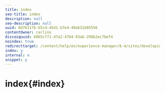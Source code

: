 ```yaml
---
title: index
seo-title: index
description: null
seo-description: null
uuid: 0d76117b-b5c4-45d1-b7e4-49ab31b05556
contentOwner: carlino
discoiquuid: 6065c771-d7a2-4704-93ab-298b2ec7bef4
noindex: true
redirecttarget: /content/help/en/experience-manager/6-4/sites/developing/using/reference-materials
index: y
internal: n
snippet: y
---
```


# index{#index}

